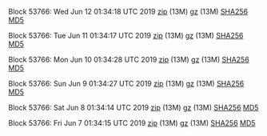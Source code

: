 Block 53766: Wed Jun 12 01:34:18 UTC 2019 [zip](https://files.01coin.io/testnet/2019-06-12/bootstrap.dat.zip) (13M) [gz](https://files.01coin.io/testnet/2019-06-12/bootstrap.dat.tar.gz) (13M) [SHA256](https://files.01coin.io/testnet/2019-06-12/sha256.txt) [MD5](https://files.01coin.io/testnet/2019-06-12/md5.txt)

Block 53766: Tue Jun 11 01:34:17 UTC 2019 [zip](https://files.01coin.io/testnet/2019-06-11/bootstrap.dat.zip) (13M) [gz](https://files.01coin.io/testnet/2019-06-11/bootstrap.dat.tar.gz) (13M) [SHA256](https://files.01coin.io/testnet/2019-06-11/sha256.txt) [MD5](https://files.01coin.io/testnet/2019-06-11/md5.txt)

Block 53766: Mon Jun 10 01:34:28 UTC 2019 [zip](https://files.01coin.io/testnet/2019-06-10/bootstrap.dat.zip) (13M) [gz](https://files.01coin.io/testnet/2019-06-10/bootstrap.dat.tar.gz) (13M) [SHA256](https://files.01coin.io/testnet/2019-06-10/sha256.txt) [MD5](https://files.01coin.io/testnet/2019-06-10/md5.txt)

Block 53766: Sun Jun  9 01:34:27 UTC 2019 [zip](https://files.01coin.io/testnet/2019-06-09/bootstrap.dat.zip) (13M) [gz](https://files.01coin.io/testnet/2019-06-09/bootstrap.dat.tar.gz) (13M) [SHA256](https://files.01coin.io/testnet/2019-06-09/sha256.txt) [MD5](https://files.01coin.io/testnet/2019-06-09/md5.txt)

Block 53766: Sat Jun  8 01:34:14 UTC 2019 [zip](https://files.01coin.io/testnet/2019-06-08/bootstrap.dat.zip) (13M) [gz](https://files.01coin.io/testnet/2019-06-08/bootstrap.dat.tar.gz) (13M) [SHA256](https://files.01coin.io/testnet/2019-06-08/sha256.txt) [MD5](https://files.01coin.io/testnet/2019-06-08/md5.txt)

Block 53766: Fri Jun  7 01:34:15 UTC 2019 [zip](https://files.01coin.io/testnet/2019-06-07/bootstrap.dat.zip) (13M) [gz](https://files.01coin.io/testnet/2019-06-07/bootstrap.dat.tar.gz) (13M) [SHA256](https://files.01coin.io/testnet/2019-06-07/sha256.txt) [MD5](https://files.01coin.io/testnet/2019-06-07/md5.txt)
